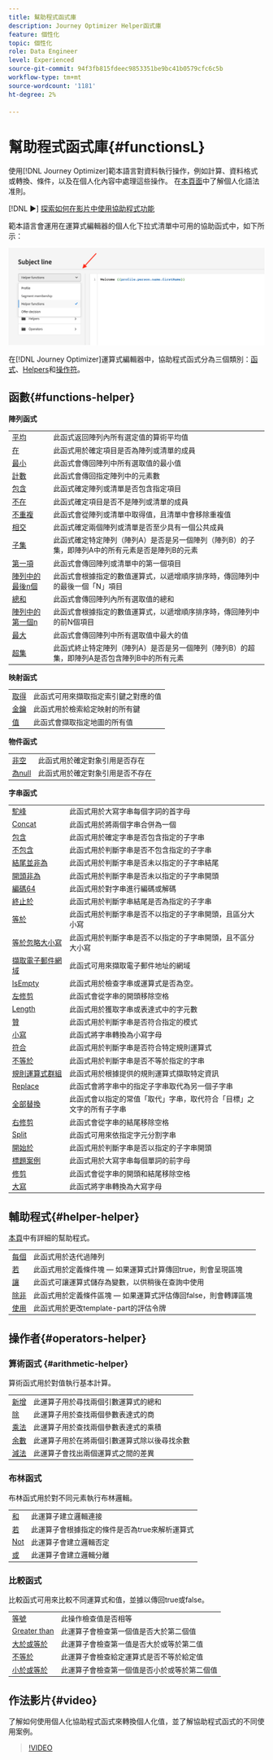 ```yaml
---
title: 幫助程式函式庫
description: Journey Optimizer Helper函式庫
feature: 個性化
topic: 個性化
role: Data Engineer
level: Experienced
source-git-commit: 94f3fb815fdeec9853351be9bc41b0579cfc6c5b
workflow-type: tm+mt
source-wordcount: '1181'
ht-degree: 2%

---
```



# 幫助程式函式庫{#functionsL}

使用[!DNL Journey Optimizer]範本語言對資料執行操作，例如計算、資料格式或轉換、條件，以及在個人化內容中處理這些操作。 在[本頁面](../personalization-syntax.md)中了解個人化語法准則。

[!DNL :arrow_forward:] [探索如何在影片中使用協助程式功能](#video)

範本語言會運用在運算式編輯器的個人化下拉式清單中可用的協助函式中，如下所示：

![](../assets/access-helper-functions.png)



在[!DNL Journey Optimizer]運算式編輯器中，協助程式函式分為三個類別：[函式](#functions-helper)、[Helpers](#helper-helper)和[操作符](#operators-helper)。

## 函數{#functions-helper}

**陣列函式**

<table>
    <tr>
        <td><a href="aggregation.md#average">平均</a></td><td>此函式返回陣列內所有選定值的算術平均值</td>
    </tr>
    <tr>
        <td><a href="arrays-list.md#in">在</a></td><td>此函式用於確定項目是否為陣列或清單的成員</td>
    </tr>
    <tr>
        <td><a href="aggregation.md#min">最小</a></td><td>此函式會傳回陣列中所有選取值的最小值</td>
    </tr>
    <tr>
        <td><a href="aggregation.md#count">計數</a></td><td>此函式會傳回指定陣列中的元素數</td>
    </tr>
    <tr>
        <td><a href="arrays-list.md#includes">包含</a></td><td>此函式確定陣列或清單是否包含指定項目</td>
    </tr>
    <tr>
        <td><a href="arrays-list.md#notin">不在</a></td><td>此函式確定項目是否不是陣列或清單的成員</td>
    </tr>
    <tr>
        <td><a href="arrays-list.md#distinct">不重複</a></td><td>此函式會從陣列或清單中取得值，且清單中會移除重複值</td>
    </tr>
    <tr>
        <td><a href="arrays-list.md#intersects">相交</a></td><td>此函式確定兩個陣列或清單是否至少具有一個公共成員</td>
    </tr>
    <tr>
        <td><a href="arrays-list.md#subset">子集</a></td><td>此函式確定特定陣列（陣列A）是否是另一個陣列（陣列B）的子集，即陣列A中的所有元素是否是陣列B的元素</td>
    </tr>
    <tr>
        <td><a href="arrays-list.md#head">第一項</a></td><td>此函式會傳回陣列或清單中的第一個項目</td>
    </tr>
    <tr>
        <td><a href="arrays-list.md#last-n">陣列中的最後n個</a></td><td>此函式會根據指定的數值運算式，以遞增順序排序時，傳回陣列中的最後一個「N」項目</td>
    </tr>
    <tr>
        <td><a href="aggregation.md#sum">總和</a></td><td>此函式會傳回陣列內所有選取值的總和</td>
    </tr>
    <tr>
        <td><a href="arrays-list.md#first-n">陣列中的第一個n</a></td><td>此函式會根據指定的數值運算式，以遞增順序排序時，傳回陣列中的前N個項目</td>
    </tr>
    <tr>
        <td><a href="aggregation.md#max">最大</a></td><td>此函式會傳回陣列中所有選取值中最大的值</td>
    </tr>
    <tr>
    <td><a href="arrays-list.md#superset">超集</a></td><td>此函式終止特定陣列（陣列A）是否是另一個陣列（陣列B）的超集，即陣列A是否包含陣列B中的所有元素</td>
    </tr>
</table>


**映射函式**

<table>
    <tr>
        <td><a href="maps.md#get">取得</a></td><td>此函式可用來擷取指定索引鍵之對應的值</td>
    </tr>
    <tr>
        <td><a href="maps.md#keys">金鑰</a></td><td>此函式用於檢索給定映射的所有鍵</td>
    </tr>
    <tr>
        <td><a href="maps.md#values">值</a></td><td>此函式會擷取指定地圖的所有值</td>
    </tr>
</table>

**物件函式**

<table>
    <tr>
        <td><a href="objects.md#isNotNull">非空</a></td><td>此函式用於確定對象引用是否存在</td>
    </tr>
    <tr>
        <td><a href="objects.md#isNull">為null</a></td><td>此函式用於確定對象引用是否不存在</td>
    </tr>
</table>

**字串函式**

<table>
    <tr>
        <td><a href="string.md#camelCase">駝峰</a></td><td>此函式用於大寫字串每個字詞的首字母</td>
    </tr>
    <tr>
        <td><a href="string.md#concat">Concat</a></td><td>此函式用於將兩個字串合併為一個</td>
    </tr>
    <tr>
        <td><a href="string.md#contains">包含</a></td><td>此函式用於確定字串是否包含指定的子字串</td>
    </tr>
    <tr>
        <td><a href="string.md#doesNotContain">不包含</a></td><td>此函式用於判斷字串是否不包含指定的子字串</td>
    </tr>
    <tr>
        <td><a href="string.md#doesNotEndWith">結尾並非為</a></td><td>此函式用於判斷字串是否未以指定的子字串結尾</td>
    </tr>
    <tr>
        <td><a href="string.md#doesNotStartWith">開頭非為</a></td><td>此函式用於判斷字串是否未以指定的子字串開頭</td>
    </tr>
    <tr>
        <td><a href="string.md#encode64">編碼64</a></td><td>此函式用於對字串進行編碼或解碼</td>
    </tr>
    <tr>
        <td><a href="string.md#endsWith">終止於</a></td><td>此函式用於判斷字串結尾是否為指定的子字串</td>
    </tr>
        </tr>
    <tr>
        <td><a href="string.md#equals">等於</a></td><td>此函式用於判斷字串是否不以指定的子字串開頭，且區分大小寫</td>
    </tr>
    <tr>
        <td><a href="string.md#equalsIgnoreCase">等於忽略大小寫</a></td><td>此函式用於判斷字串是否不以指定的子字串開頭，且不區分大小寫</td>
    </tr>
    <tr>
        <td><a href="string.md#extractEmailDomain">擷取電子郵件網域</a></td><td>此函式可用來擷取電子郵件地址的網域</td>
    </tr>
    <tr>
        <td><a href="string.md#isEmpty">IsEmpty</a></td><td>此函式用於檢查字串或運算式是否為空。</td>
    </tr>
    <tr>
        <td><a href="string.md#leftTrim">左修剪</a></td><td>此函式會從字串的開頭移除空格</td>
    </tr>
    <tr>
        <td><a href="string.md#length">Length</a></td><td>此函式用於獲取字串或表達式中的字元數</td>
    </tr>
    <tr>
        <td><a href="string.md#like">贊</a></td><td>此函式用於判斷字串是否符合指定的模式</td>
    </tr>
    <tr>
        <td><a href="string.md#lower">小寫</a></td><td>此函式將字串轉換為小寫字母</td>
    </tr>
    <tr>
        <td><a href="string.md#matches">符合</a></td><td>此函式用於判斷字串是否符合特定規則運算式</td>
    </tr>
    <tr>
        <td><a href="string.md#notEqualTo">不等於</a></td><td>此函式用於判斷字串是否不等於指定的字串</td>
    </tr>
    <tr>
        <td><a href="string.md#regexGroup">規則運算式群組</a></td><td>此函式用於根據提供的規則運算式擷取特定資訊</td>
    </tr>
    <tr>
        <td><a href="string.md#replace">Replace</a></td><td>此函式會將字串中的指定子字串取代為另一個子字串</td>
    </tr>
    <tr>
        <td><a href="string.md#replaceAll">全部替換</a></td><td>此函式會以指定的常值「取代」字串，取代符合「目標」之文字的所有子字串</td>
    </tr>
    <tr>
        <td><a href="string.md#rightTrim">右修剪</a></td><td>此函式會從字串的結尾移除空格 </td>
    </tr>
    <tr>
        <td><a href="string.md#split">Split</a></td><td>此函式可用來依指定字元分割字串</td>
    </tr>
    <tr>
        <td><a href="string.md#startsWith">開始於</a></td><td>此函式用於判斷字串是否以指定的子字串開頭</td>
    </tr>
    <tr>
        <td><a href="string.md#titleCase">標題案例</a></td><td>此函式用於大寫字串每個單詞的前字母</td>
    </tr>
    <tr>
        <td><a href="string.md#trim">修剪</a></td><td>此函式會從字串的開頭和結尾移除空格</td>
    </tr>
    <tr>
        <td><a href="string.md#upper">大寫</a></td><td>此函式將字串轉換為大寫字母</td>
    </tr>
</table>


## 輔助程式{#helper-helper}

[本頁](helpers.md)中有詳細的幫助程式。


<table>
    <tr>
        <td><a href="helpers.md#each">每個</a></td><td>此函式用於迭代過陣列</td>
    </tr>
    <tr>
        <td><a href="helpers.md#if-function">若  </a></td><td>此函式用於定義條件塊 — 如果運算式計算傳回true，則會呈現區塊</td>
    </tr>
    <tr>
        <td><a href="helpers.md#let">讓</a></td><td>此函式可讓運算式儲存為變數，以供稍後在查詢中使用</td>
    </tr>
   <tr>
        <td><a href="helpers.md#unless">除非</a></td><td>此函式用於定義條件區塊 — 如果運算式評估傳回false，則會轉譯區塊</td>
    </tr>
    <tr>
        <td><a href="helpers.md#with">使用</a></td><td>此函式用於更改template-part的評估令牌</td>
    </tr>
</table>

## 操作者{#operators-helper}

### 算術函式 {#arithmetic-helper}

算術函式用於對值執行基本計算。

<table>
    <tr>
        <td><a href="arithmetic-functions.md#add">新增</a></td><td>此運算子用於尋找兩個引數運算式的總和</td>
    </tr>
    <tr>
        <td><a href="arithmetic-functions.md#divide">除</a></td><td>此運算子用於查找兩個參數表達式的商</td>
    </tr>
    <tr>
        <td><a href="arithmetic-functions.md#multiply">乘法</a></td><td>此運算子用於查找兩個參數表達式的乘積</td>
    </tr>
    <tr>
        <td><a href="arithmetic-functions.md#remainder">余數</a> </td><td>此運算子用於在將兩個引數運算式除以後尋找余數</td>
    </tr>
    <tr>
        <td><a href="arithmetic-functions.md#substract">減法</a> </td><td>此運算子會找出兩個運算式之間的差異</td>
    </tr>
</table>


### 布林函式

布林函式用於對不同元素執行布林邏輯。

<table>
    <tr>
        <td><a href="operators.md#and">和</a></td><td>此運算子建立邏輯連接</td>
    </tr>
    <tr>
        <td><a href="operators.md#not">若  </a></td><td>此運算子會根據指定的條件是否為true來解析運算式</td>
    </tr>
    <tr>
        <td><a href="operators.md#not">Not</a></td><td>此運算子會建立邏輯否定</td>
    </tr>
    <tr>
        <td><a href="operators.md#or">或</a></td><td>此運算子會建立邏輯分離</td>
    </tr>
</table>


### 比較函式

比較函式可用來比較不同運算式和值，並據以傳回true或false。

<table>
    <tr>
        <td><a href="operators.md#and">等號</a></td><td>此操作檢查值是否相等</td>
    </tr>
    <tr>
        <td><a href="operators.md#greaterthan">Greater than</a></td><td>此運算子會檢查第一個值是否大於第二個值</td>
    </tr>
    <tr>
        <td><a href="operators.md#greaterthanorequal">大於或等於</a></td><td>此運算子會檢查第一值是否大於或等於第二值</td>
    </tr>
    <tr>
        <td><a href="operators.md#notequal">不等於</a></td><td>此運算子會檢查給定運算式是否不等於給定值</td>
    </tr>
    <tr>
        <td><a href="operators.md#lessthanorequal">小於或等於</a> </td><td>此運算子會檢查第一個值是否小於或等於第二個值</td>
    </tr>
</table>

## 作法影片{#video}

了解如何使用個人化協助程式函式來轉換個人化值，並了解協助程式函式的不同使用案例。

>[!VIDEO](https://video.tv.adobe.com/v/334244?quality=12)